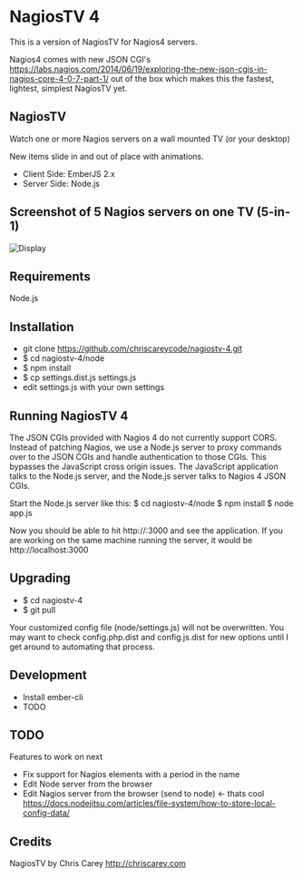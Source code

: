 # NagiosTV 4

This is a version of NagiosTV for Nagios4 servers.

Nagios4 comes with new JSON CGI's
https://labs.nagios.com/2014/06/19/exploring-the-new-json-cgis-in-nagios-core-4-0-7-part-1/
out of the box which makes this the fastest, lightest, simplest NagiosTV yet.

NagiosTV
------------

Watch one or more Nagios servers on a wall mounted TV (or your desktop)

New items slide in and out of place with animations.

- Client Side: EmberJS 2.x
- Server Side: Node.js

Screenshot of 5 Nagios servers on one TV (5-in-1)
------------

![Display](http://chriscarey.com/projects/ajax-monitor-for-nagios/nagios-5-in-1.png)

Requirements
------------

Node.js

Installation
------------

- git clone https://github.com/chriscareycode/nagiostv-4.git
- $ cd nagiostv-4/node
- $ npm install
- $ cp settings.dist.js settings.js
- edit settings.js with your own settings

Running NagiosTV 4
-------------
The JSON CGIs provided with Nagios 4 do not currently support CORS. Instead of patching Nagios,
we use a Node.js server to proxy commands over to the JSON CGIs and handle authentication to those CGIs.
This bypasses the JavaScript cross origin issues. The JavaScript application talks to the Node.js server,
and the Node.js server talks to Nagios 4 JSON CGIs.

Start the Node.js server like this:
$ cd nagiostv-4/node
$ npm install
$ node app.js

Now you should be able to hit http://<server-ip-address>:3000 and see the application.
If you are working on the same machine running the server, it would be http://localhost:3000

Upgrading
------------
- $ cd nagiostv-4
- $ git pull

Your customized config file (node/settings.js) will not be overwritten.
  You may want to check config.php.dist and config.js.dist for new options
  until I get around to automating that process.
  
Development
------------
- Install ember-cli
- TODO


TODO
------------
Features to work on next
- Fix support for Nagios elements with a period in the name
- Edit Node server from the browser
- Edit Nagios server from the browser (send to node) <- thats cool
https://docs.nodejitsu.com/articles/file-system/how-to-store-local-config-data/


Credits
------------
NagiosTV by Chris Carey
http://chriscarey.com


